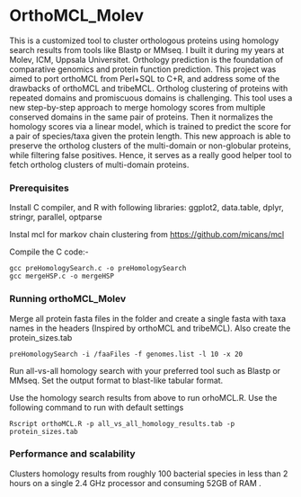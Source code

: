 # OrthoMCL_Molev
This is a customized tool to cluster orthologous proteins using homology search results from tools like Blastp or MMseq. I built it during my years at Molev, ICM, Uppsala Universitet. Orthology prediction is the foundation of comparative genomics and protein function prediction. This project was aimed to port orthoMCL from Perl+SQL to C+R, and address some of the drawbacks of orthoMCL and tribeMCL. Ortholog clustering of proteins with repeated domains and promiscuous domains is challenging. This tool uses a new step-by-step approach to merge homology scores from multiple conserved domains in the same pair of proteins. Then it normalizes the homology scores via a linear model, which is trained to predict the score for a pair of species/taxa given the protein length. This new approach is able to preserve the ortholog clusters of the multi-domain or non-globular proteins, while filtering false positives. Hence, it serves as a really good helper tool to fetch ortholog clusters of multi-domain proteins.

### Prerequisites

Install C compiler, and R with following libraries: ggplot2, data.table, dplyr, stringr, parallel, optparse

Instal mcl for markov chain clustering from https://github.com/micans/mcl

Compile the C code:-

```
gcc preHomologySearch.c -o preHomologySearch
gcc mergeHSP.c -o mergeHSP
```

### Running orthoMCL_Molev

Merge all protein fasta files in the <faaFiles> folder and create a single fasta with taxa names in the headers (Inspired by orthoMCL and tribeMCL). Also create the protein_sizes.tab 

```
preHomologySearch -i /faaFiles -f genomes.list -l 10 -x 20
```

Run all-vs-all homology search with your preferred tool such as Blastp or MMseq. Set the output format to blast-like tabular format.

Use the homology search results from above to run orhoMCL.R. Use the following command to run with default settings

```
Rscript orthoMCL.R -p all_vs_all_homology_results.tab -p protein_sizes.tab
```

### Performance and scalability
Clusters homology results from roughly 100 bacterial species in less than 2 hours on a single 2.4 GHz processor and consuming 52GB of RAM . 
